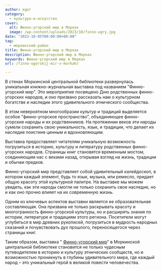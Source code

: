 ```yaml
---
author: egor
category:
  - культура-и-искусство
cover:
  alt: Финно-угорский мир в Морках
  image: /wp-content/uploads/2023/10/finno-ugry.jpg
date: "2023-10-05T09:00:00+00:00"
tag:
  - моркинский-район
title: Финно-угорский мир в Морках
description: Финно-угорский мир в Морках
keywords: Финно-угорский мир в Морках
url: /finno-ugorskij-mir-v-morkah/

---
```

В стенах Моркинской центральной библиотеки развернулась уникальная книжно-журнальная выставка под названием "Финно-угорский мир". Это мероприятие посвящено Дню родственных финно-угорских народов, и оно призвано рассказать нам о культурном богатстве и наследии этого удивительного этнического сообщества.

В этом невероятном многообразии культур и традиций выделяется особое "финно-угорское пространство", объединяющее финно-угорские народы и их родственников. На протяжении веков эти народы сумели сохранить свою уникальность, язык, и традиции, что делает их наследие поистине ценным и вдохновляющим.

Выставка предоставляет читателям уникальную возможность погрузиться в историю, культуру и литературу родственных финно-угорских народов. Страницы книг становятся временным мостом, соединяющим нас с веками назад, открывая взгляд на жизнь, традиции и обычаи предков.

Финно-угорский мир представляет собой удивительный калейдоскоп, в котором каждый элемент, будь то язык, музыка, или ремесло, придает общую красоту этой культурной палитре. На выставке мы можем увидеть, как эти народы смогли не только сохранить свое наследие, но и как оно прочно влияет на их современную жизнь.

Одним из ключевых аспектов выставки является ее образовательная составляющая. Она призвана не только раскрывать красоту и многогранность финно-угорской культуры, но и расширять знания по истории, литературе и традициям этого региона. Посетители могут углубиться в мир древних рукописей, погрузиться в мудрость народных сказаний и почувствовать дух прошлого, переносящегося через страницы книг.

Таким образом, выставка " [Финно-угорский мир](/kraski-i-ritmy-finno-ugorii-vystavka-konczert/)" в Моркинской центральной библиотеке становится не только чудесным путеводителем в историю и культуру этнических сообществ, но и возможностью проникнуть в глубины удивительного мира, где каждый народ – это уникальный герой в великой повести человечества.
